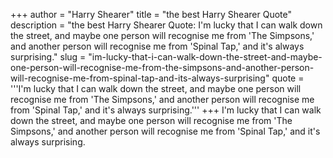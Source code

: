 +++
author = "Harry Shearer"
title = "the best Harry Shearer Quote"
description = "the best Harry Shearer Quote: I'm lucky that I can walk down the street, and maybe one person will recognise me from 'The Simpsons,' and another person will recognise me from 'Spinal Tap,' and it's always surprising."
slug = "im-lucky-that-i-can-walk-down-the-street-and-maybe-one-person-will-recognise-me-from-the-simpsons-and-another-person-will-recognise-me-from-spinal-tap-and-its-always-surprising"
quote = '''I'm lucky that I can walk down the street, and maybe one person will recognise me from 'The Simpsons,' and another person will recognise me from 'Spinal Tap,' and it's always surprising.'''
+++
I'm lucky that I can walk down the street, and maybe one person will recognise me from 'The Simpsons,' and another person will recognise me from 'Spinal Tap,' and it's always surprising.

